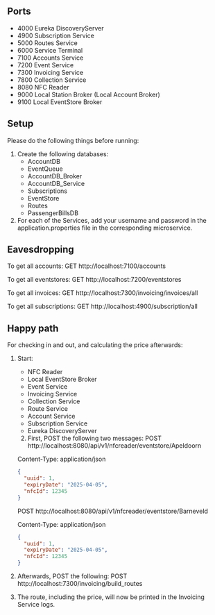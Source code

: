 ## Ports

- 4000 Eureka DiscoveryServer
- 4900 Subscription Service
- 5000 Routes Service
- 6000 Service Terminal
- 7100 Accounts Service
- 7200 Event Service
- 7300 Invoicing Service
- 7800 Collection Service
- 8080 NFC Reader
- 9000 Local Station Broker (Local Account Broker)
- 9100 Local EventStore Broker

## Setup

Please do the following things before running:

1. Create the following databases:
   - AccountDB
   - EventQueue
   - AccountDB_Broker
   - AccountDB_Service
   - Subscriptions
   - EventStore
   - Routes
   - PassengerBillsDB
2. For each of the Services, add your username and password in the application.properties file in the corresponding microservice.

## Eavesdropping

To get all accounts: GET http://localhost:7100/accounts

To get all eventstores: GET http://localhost:7200/eventstores

To get all invoices: GET http://localhost:7300/invoicing/invoices/all

To get all subscriptions: GET http://localhost:4900/subscription/all

## Happy path

For checking in and out, and calculating the price afterwards:

1. Start:

   - NFC Reader
   - Local EventStore Broker
   - Event Service
   - Invoicing Service
   - Collection Service
   - Route Service
   - Account Service
   - Subscription Service
   - Eureka DiscoveryServer

   2. First, POST the following two messages:
      POST http://localhost:8080/api/v1/nfcreader/eventstore/Apeldoorn

   Content-Type: application/json

   ```json
   {
     "uuid": 1,
     "expiryDate": "2025-04-05",
     "nfcId": 12345
   }
   ```

   POST http://localhost:8080/api/v1/nfcreader/eventstore/Barneveld

   Content-Type: application/json

   ```json
   {
     "uuid": 1,
     "expiryDate": "2025-04-05",
     "nfcId": 12345
   }
   ```

2. Afterwards, POST the following: POST http://localhost:7300/invoicing/build_routes
3. The route, including the price, will now be printed in the Invoicing Service logs.
